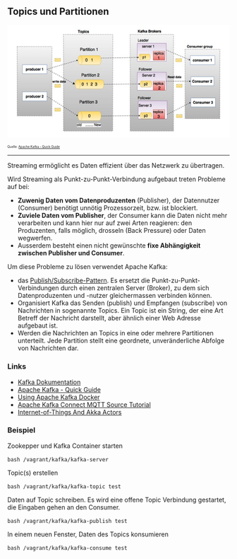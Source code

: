 Topics und Partitionen
------

![Topics](../images/Topics.png)

<p style="font-size: 0.5em">Quelle: <a href="https://www.tutorialspoint.com/apache_kafka/apache_kafka_quick_guide.htm">Apache Kafka - Quick Guide</a></p>

---

Streaming ermöglicht es Daten effizient über das Netzwerk zu übertragen. 

Wird Streaming als Punkt-zu-Punkt-Verbindung aufgebaut treten Probleme auf bei:
* **Zuwenig Daten vom Datenproduzenten** (Publisher), der Datennutzer (Consumer) benötigt unnötig Prozessorzeit, bzw. ist blockiert.
* **Zuviele Daten vom Publisher**, der Consumer kann die Daten nicht mehr verarbeiten und kann hier nur auf zwei Arten reagieren: den Produzenten, falls möglich, drosseln (Back Pressure) oder Daten wegwerfen.   
* Ausserdem besteht einen nicht gewünschte **fixe Abhängigkeit zwischen Publisher und Consumer**.

Um diese Probleme zu lösen verwendet Apache Kafka:

* das [Publish/Subscribe-Pattern](http://de.wikipedia.org/wiki/Beobachter_(Entwurfsmuster)). Es ersetzt die Punkt-zu-Punkt-Verbindungen durch einen zentralen Server (Broker), zu dem sich Datenproduzenten und -nutzer gleichermassen verbinden können. 
* Organisiert Kafka das Senden (publish) und Empfangen (subscribe) von Nachrichten in sogenannte Topics. Ein Topic ist ein String, der eine Art Betreff der Nachricht darstellt, aber ähnlich einer Web Adresse aufgebaut ist.
* Werden die Nachrichten an Topics in eine oder mehrere Partitionen unterteilt. Jede Partition stellt eine geordnete,
unveränderliche Abfolge von Nachrichten dar.  

### Links

- [Kafka Dokumentation](https://kafka.apache.org/documentation/)
- [Apache Kafka - Quick Guide](https://www.tutorialspoint.com/apache_kafka/apache_kafka_quick_guide.htm)
- [Using Apache Kafka Docker](http://howtoprogram.xyz/2016/07/21/using-apache-kafka-docker/)
- [Apache Kafka Connect MQTT Source Tutorial](http://howtoprogram.xyz/2016/07/30/apache-kafka-connect-mqtt-source-tutorial/)
- [Internet-of-Things And Akka Actors](http://blog.genuine.com/2016/04/internet-of-things-and-akka-actors/)

### Beispiel

Zookepper und Kafka Container starten

	bash /vagrant/kafka/kafka-server
	
Topic(s) erstellen
	
	bash /vagrant/kafka/kafka-topic test
	
Daten auf Topic schreiben. Es wird eine offene Topic Verbindung gestartet, die Eingaben gehen an den Consumer.

	bash /vagrant/kafka/kafka-publish test
	
In einem neuen Fenster, Daten des Topics konsumieren

	bash /vagrant/kafka/kafka-consume test
